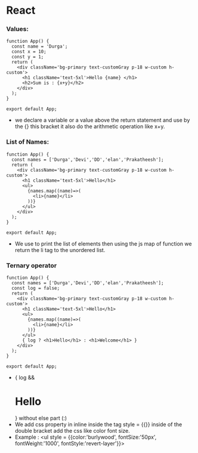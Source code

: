 # React
### Values:
```react
function App() {
  const name = 'Durga';
  const x = 10;
  const y = 1;
  return (
    <div className='bg-primary text-customGray p-18 w-custom h-custom'>
      <h1 className='text-5xl'>Hello {name} </h1>
      <h2>Sum is : {x+y}</h2>
    </div>
  );
}

export default App;
```
- we declare a variable or a value above the return statement and use by the {} this bracket it also do the arithmetic operation like x+y.
### List of Names:
```react
function App() {
  const names = ['Durga','Devi','DD','elan','Prakatheesh'];
  return (
    <div className='bg-primary text-customGray p-18 w-custom h-custom'>
      <h1 className='text-5xl'>Hello</h1>
      <ul>
        {names.map((name)=>(
          <li>{name}</li>
        ))}
      </ul>
    </div>
  );
}

export default App;
```
- We use to print the list of elements then using the js map of function we return the li tag to the unordered list.
### Ternary operator
```react
function App() {
  const names = ['Durga','Devi','DD','elan','Prakatheesh'];
  const log = false;
  return (
    <div className='bg-primary text-customGray p-18 w-custom h-custom'>
      <h1 className='text-5xl'>Hello</h1>
      <ul>
        {names.map((name)=>(
          <li>{name}</li>
        ))}
      </ul>
      { log ? <h1>Hello</h1> : <h1>Welcome</h1> }
    </div>
  );
}

export default App;
```
-  { log && <h1>Hello</h1> } without else part (:)
-  We add css property in inline inside the tag style = {{}} inside of the double bracket add the css like color font size.
- Example : <ul style = {{color:'burlywood', fontSize:'50px', fontWeight:'1000', fontStyle:'revert-layer'}}>
